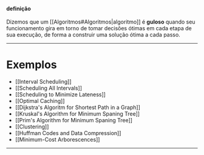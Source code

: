 #### definição
Dizemos que um [[Algoritmos#Algoritmos|algoritmo]] é **guloso** quando seu funcionamento gira em torno de tomar decisões ótimas em cada etapa de sua execução, de forma a construir uma solução ótima a cada passo.

---

# Exemplos
- [[Interval Scheduling]]
- [[Scheduling All Intervals]]
- [[Scheduling to Minimize Lateness]]
- [[Optimal Caching]]
- [[Dijkstra's Algoritm for Shortest Path in a Graph]]
- [[Kruskal's Algorithm for Minimum Spaning Tree]]
- [[Prim's Algorithm for Minimum Spaning Tree]]
- [[Clustering]]
- [[Huffman Codes and Data Compression]]
- [[Minimum-Cost Arborescences]]

---